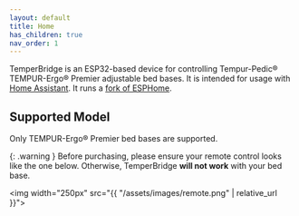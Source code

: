 ```yaml
---
layout: default
title: Home
has_children: true
nav_order: 1
---
```


TemperBridge is an ESP32-based device for controlling Tempur-Pedic® TEMPUR-Ergo® Premier
adjustable bed bases. It is intended for usage with <a href="https://www.home-assistant.io/" target="_blank">Home Assistant</a>. It
runs a <a target="_blank" href="https://github.com/mostthingsweb/temperbridge-esphome/tree/cpl/temperbridge">fork of ESPHome</a>.

## Supported Model

Only TEMPUR-Ergo® Premier bed bases are supported.

{: .warning }
Before purchasing, please ensure your remote control looks like the one below. Otherwise, TemperBridge **will not work**
with your bed base.

<img width="250px" src="{{ "/assets/images/remote.png" | relative_url }}">
